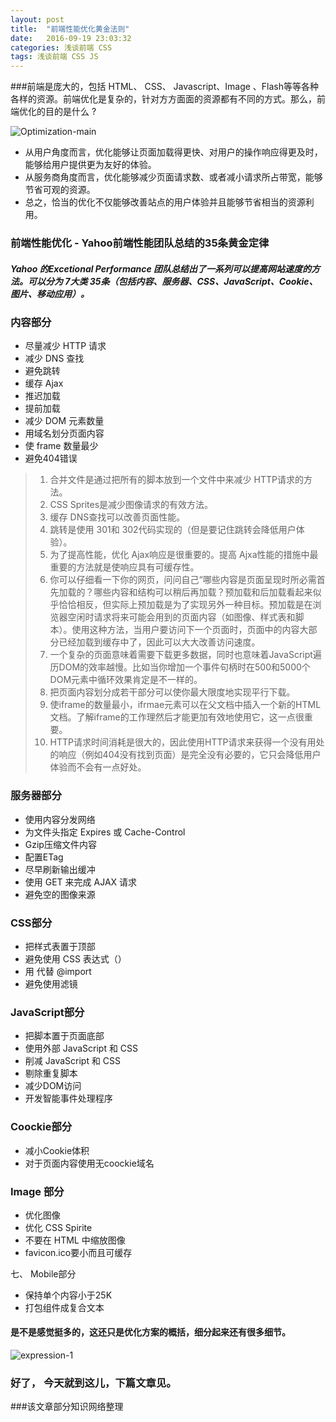 ```yaml
---
layout: post
title:  "前端性能优化黄金法则"
date:   2016-09-19 23:03:32
categories: 浅谈前端 CSS
tags: 浅谈前端 CSS JS
---
```

###前端是庞大的，包括 HTML、 CSS、 Javascript、Image 、Flash等等各种各样的资源。前端优化是复杂的，针对方方面面的资源都有不同的方式。那么，前端优化的目的是什么 ?

![Optimization-main](http://i.imgur.com/OJwNxsP.jpg)


- 从用户角度而言，优化能够让页面加载得更快、对用户的操作响应得更及时，能够给用户提供更为友好的体验。
- 从服务商角度而言，优化能够减少页面请求数、或者减小请求所占带宽，能够节省可观的资源。
- 总之，恰当的优化不仅能够改善站点的用户体验并且能够节省相当的资源利用。


### 前端性能优化 - Yahoo前端性能团队总结的35条黄金定律

##### Yahoo 的Excetional Performance 团队总结出了一系列可以提高网站速度的方法。可以分为 7大类 35条（包括内容、服务器、CSS、JavaScript、Cookie、图片、移动应用）。 


### 内容部分



- 尽量减少 HTTP 请求
- 减少 DNS 查找
- 避免跳转
- 缓存 Ajax
- 推迟加载
- 提前加载
- 减少 DOM 元素数量
- 用域名划分页面内容
- 使 frame 数量最少
- 避免404错误




> 1. 合并文件是通过把所有的脚本放到一个文件中来减少 HTTP请求的方法。
> 2. CSS Sprites是减少图像请求的有效方法。
> 3. 缓存 DNS查找可以改善页面性能。
> 4. 跳转是使用 301和 302代码实现的（但是要记住跳转会降低用户体验）。
> 5. 为了提高性能，优化 Ajax响应是很重要的。提高 Ajxa性能的措施中最重要的方法就是使响应具有可缓存性。
> 6. 你可以仔细看一下你的网页，问问自己“哪些内容是页面呈现时所必需首先加载的？哪些内容和结构可以稍后再加载？预加载和后加载看起来似乎恰恰相反，但实际上预加载是为了实现另外一种目标。预加载是在浏览器空闲时请求将来可能会用到的页面内容（如图像、样式表和脚 本）。使用这种方法，当用户要访问下一个页面时，页面中的内容大部分已经加载到缓存中了，因此可以大大改善访问速度。
> 7. 一个复杂的页面意味着需要下载更多数据，同时也意味着JavaScript遍历DOM的效率越慢。比如当你增加一个事件句柄时在500和5000个 DOM元素中循环效果肯定是不一样的。
> 8. 把页面内容划分成若干部分可以使你最大限度地实现平行下载。
> 9. 使iframe的数量最小，ifrmae元素可以在父文档中插入一个新的HTML文档。了解iframe的工作理然后才能更加有效地使用它，这一点很重要。
> 10. HTTP请求时间消耗是很大的，因此使用HTTP请求来获得一个没有用处的响应（例如404没有找到页面）是完全没有必要的，它只会降低用户体验而不会有一点好处。


### 服务器部分

- 使用内容分发网络
- 为文件头指定 Expires 或 Cache-Control
- Gzip压缩文件内容
- 配置ETag
- 尽早刷新输出缓冲 
- 使用 GET 来完成 AJAX 请求
- 避免空的图像来源
 

### CSS部分

- 把样式表置于顶部
- 避免使用 CSS 表达式（）
- 用 <link> 代替 @import
- 避免使用滤镜
 


### JavaScript部分

- 把脚本置于页面底部
- 使用外部 JavaScript 和 CSS
- 削减 JavaScript 和 CSS
- 剔除重复脚本
- 减少DOM访问 
- 开发智能事件处理程序
 


### Coockie部分

- 减小Cookie体积
- 对于页面内容使用无coockie域名
 

### Image 部分

- 优化图像
- 优化 CSS Spirite
- 不要在 HTML 中缩放图像
- favicon.ico要小而且可缓存
 

七、 Mobile部分

- 保持单个内容小于25K
- 打包组件成复合文本


#### 是不是感觉挺多的，这还只是优化方案的概括，细分起来还有很多细节。

![expression-1](http://i.imgur.com/7fweMCk.jpg)



### 好了， 今天就到这儿，下篇文章见。


###该文章部分知识网络整理